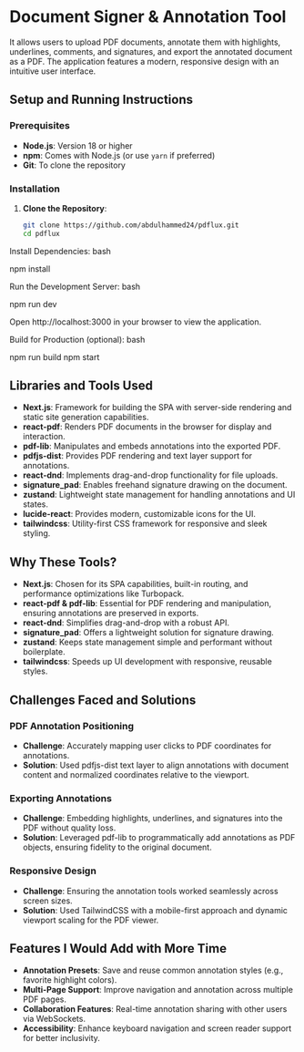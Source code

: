# Document Signer & Annotation Tool
It allows users to upload PDF documents, annotate them with highlights, underlines, comments, and signatures, and export the annotated document as a PDF. The application features a modern, responsive design with an intuitive user interface.

## Setup and Running Instructions

### Prerequisites
- **Node.js**: Version 18 or higher
- **npm**: Comes with Node.js (or use `yarn` if preferred)
- **Git**: To clone the repository

### Installation
1. **Clone the Repository**:
   ```bash
   git clone https://github.com/abdulhammed24/pdflux.git
   cd pdflux


Install Dependencies:
bash

npm install

Run the Development Server:
bash

npm run dev

Open http://localhost:3000 in your browser to view the application.

Build for Production (optional):
bash

npm run build
npm start

## Libraries and Tools Used

- **Next.js**: Framework for building the SPA with server-side rendering and static site generation capabilities.  
- **react-pdf**: Renders PDF documents in the browser for display and interaction.  
- **pdf-lib**: Manipulates and embeds annotations into the exported PDF.  
- **pdfjs-dist**: Provides PDF rendering and text layer support for annotations.  
- **react-dnd**: Implements drag-and-drop functionality for file uploads.  
- **signature_pad**: Enables freehand signature drawing on the document.  
- **zustand**: Lightweight state management for handling annotations and UI states.  
- **lucide-react**: Provides modern, customizable icons for the UI.  
- **tailwindcss**: Utility-first CSS framework for responsive and sleek styling.  

## Why These Tools?

- **Next.js**: Chosen for its SPA capabilities, built-in routing, and performance optimizations like Turbopack.  
- **react-pdf & pdf-lib**: Essential for PDF rendering and manipulation, ensuring annotations are preserved in exports.  
- **react-dnd**: Simplifies drag-and-drop with a robust API.  
- **signature_pad**: Offers a lightweight solution for signature drawing.  
- **zustand**: Keeps state management simple and performant without boilerplate.  
- **tailwindcss**: Speeds up UI development with responsive, reusable styles.  

## Challenges Faced and Solutions

### PDF Annotation Positioning  
- **Challenge**: Accurately mapping user clicks to PDF coordinates for annotations.  
- **Solution**: Used pdfjs-dist text layer to align annotations with document content and normalized coordinates relative to the viewport.  

### Exporting Annotations  
- **Challenge**: Embedding highlights, underlines, and signatures into the PDF without quality loss.  
- **Solution**: Leveraged pdf-lib to programmatically add annotations as PDF objects, ensuring fidelity to the original document.  

### Responsive Design  
- **Challenge**: Ensuring the annotation tools worked seamlessly across screen sizes.  
- **Solution**: Used TailwindCSS with a mobile-first approach and dynamic viewport scaling for the PDF viewer.  

## Features I Would Add with More Time
- **Annotation Presets**: Save and reuse common annotation styles (e.g., favorite highlight colors).  
- **Multi-Page Support**: Improve navigation and annotation across multiple PDF pages.  
- **Collaboration Features**: Real-time annotation sharing with other users via WebSockets.  
- **Accessibility**: Enhance keyboard navigation and screen reader support for better inclusivity.  
